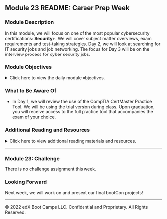 
## Module 23 README: Career Prep Week

### Module Description

In this module, we will focus on one of the most popular cybersecurity certifications: **Security+**. We will cover subject matter overviews, exam requirements and test-taking strategies. Day 2, we will look at searching for IT security jobs and job networking.  The focus for Day 3 will be on the interview process for cyber security jobs.


### Module Objectives 

<details>
    <summary>Click here to view the daily module objectives.</summary>

  <br>

- **Day 1:** Introduction to Career Week

  - Explain the value of certifications in their job searches and career development.

  - Map out certification roadmaps based on each student's specific experience level and field of interest.

  - Use CompTIA's CertMaster tool to begin preparing for the Security+ exam.

- **Day 2:** Open Questions Regarding Security+ and Security Job Searching/Networking
    
  - Explain how each domain is divided across the Security+ exam.

  - Prepare for Security+ questions from domains we have not explored in the curriculum, such as Architecture and Design and Identity and Access Management.

  - Correctly answer Security+ practice questions.

  - Students will be searching for cyber security careers that interest them.

  - Begin development of their own network of cyber security professionals.

- **Day 3:** Cyber Security Interviews

  - Prepare for initial interviews used to screen candidates for IT and cybersecurity positions.

  - Learn how to prepare to answer technical and behavioral interview questions.

  - Conduct, answer, and provide constructive feedback to mock interview questions and answers.

</details>


### What to Be Aware Of

- In Day 1, we will review the use of the CompTIA CertMaster Practice Tool. We will be using the trial version during class. Upon graduation, you will receive access to the full practice tool that accompanies the exam of your choice.

### Additional Reading and Resources

<details> 
<summary> Click here to view additional reading materials and resources. </summary>
</br>

These resources are provided as optional, recommended resources to supplement the concepts covered in this module.


- **Day 1 Resources**
  - [Wikipedia: List of Computer Security Certifications](https://en.wikipedia.org/wiki/List_of_computer_security_certifications)
  - [CompTia: Security+ Certification](https://www.comptia.org/certifications/security)
  - [Business News Daily: Best InfoSec and Cybersecurity Certifications of 2020](https://www.businessnewsdaily.com/10708-information-security-certifications.html)
  - [InfoSec Careers: The Best Cybersecurity Certifications of 2022](https://www.infosec-careers.com/the-best-cyber-security-certifications-in-2022/)
  - [EC Council: CEH Exam](https://www.eccouncil.org/programs/certified-ethical-hacker-ceh/)
  - [(ISC)<sup>2</sup>: CISSP](https://www.isc2.org/Certifications/CISSP)

- **Day 2 Resources**
  - [CompTia: Security+ Certification](https://www.comptia.org/certifications/security)  
  - [Cyberseek](https://www.cyberseek.org/pathway.html) 
  - [ SecurityIntelligence: 10 Do’s and Don'ts for Writing a Winning Cybersecurity Resume](https://securityintelligence.com/articles/10-dos-and-donts-for-writing-a-winning-cybersecurity-resume/) 



- **Day 3 Resources**
  - [Daniel Miessler: 60 Cybersecurity Interview Questions](https://danielmiessler.com/study/infosec_interview_questions/)
  - [Guru99: Top 110 Cyber Security Interview Questions and Answers](https://www.guru99.com/cyber-security-interview-questions.html)
  - [edureka!: Top 50 Cybersecurity Interview Questions and Answers](https://www.edureka.co/blog/interview-questions/cybersecurity-interview-questions/)
  - [Indeed: Cybersecurity Interview Questions](https://www.indeed.com/career-advice/interviewing/cyber-security-interview-questions)
  

</details>

---

### Module 23: Challenge

There is no challenge assignment this week.
  
### Looking Forward

Next week, we will work on and present our final bootCon projects!
 
---


© 2022 edX Boot Camps LLC. Confidential and Proprietary. All Rights Reserved.    
